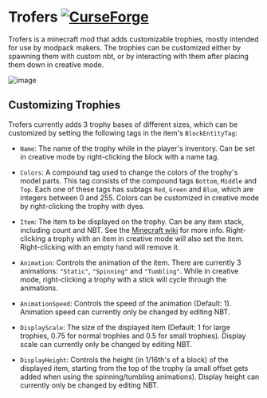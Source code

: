 # Trofers [![CurseForge](http://cf.way2muchnoise.eu/full_482265_downloads.svg)](https://minecraft.curseforge.com/projects/trofers)

Trofers is a minecraft mod that adds customizable trophies, mostly intended for use by modpack makers. The trophies can be customized either by
spawning them with custom nbt, or by interacting with them after placing them down in creative mode.

![image](https://user-images.githubusercontent.com/37985539/118311814-af3b9380-b4f0-11eb-8e90-714ea53f2dcb.png)

## Customizing Trophies

Trofers currently adds 3 trophy bases of different sizes, which can be customized by setting the following tags in the item's `BlockEntityTag`:

* `Name`: The name of the trophy while in the player's inventory. Can be set in creative mode by right-clicking the block with a name tag.

* `Colors`: A compound tag used to change the colors of the trophy's model parts. This tag consists of the compound tags `Bottom`, `Middle` and `Top`.
  Each one of these tags has subtags `Red`, `Green` and `Blue`, which are integers between 0 and 255. Colors can be customized in creative mode by
  right-clicking the trophy with dyes.

* `Item`: The item to be displayed on the trophy. Can be any item stack, including count and NBT. See the
  [Minecraft wiki](https://minecraft.fandom.com/wiki/Tutorials/Command_NBT_tags#Items) for more info. Right-clicking a trophy with an item in creative
  mode will also set the item. Right-clicking with an empty hand will remove it.

* `Animation`: Controls the animation of the item. There are currently 3 animations:
  `"Static"`, `"Spinning"` and `"Tumbling"`. While in creative mode, right-clicking a trophy with a stick will cycle through the animations.

* `AnimationSpeed`: Controls the speed of the animation (Default: 1). Animation speed can currently only be changed by editing NBT.

* `DisplayScale`: The size of the displayed item (Default: 1 for large trophies, 0.75 for normal trophies and 0.5 for small trophies). Display scale
  can currently only be changed by editing NBT.

* `DisplayHeight`: Controls the height (in 1/16th's of a block) of the displayed item, starting from the top of the trophy (a small offset gets added
  when using the spinning/tumbling animations). Display height can currently only be changed by editing NBT.
